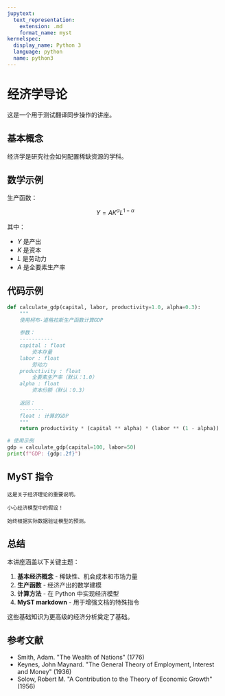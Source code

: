 ```yaml
---
jupytext:
  text_representation:
    extension: .md
    format_name: myst
kernelspec:
  display_name: Python 3
  language: python
  name: python3
---
```


# 经济学导论

这是一个用于测试翻译同步操作的讲座。

## 基本概念

经济学是研究社会如何配置稀缺资源的学科。

## 数学示例

生产函数：

$$
Y = A K^{\alpha} L^{1-\alpha}
$$

其中：
- $Y$ 是产出
- $K$ 是资本
- $L$ 是劳动力
- $A$ 是全要素生产率

## 代码示例

```python
def calculate_gdp(capital, labor, productivity=1.0, alpha=0.3):
    """
    使用柯布-道格拉斯生产函数计算GDP
    
    参数：
    -----------
    capital : float
        资本存量
    labor : float
        劳动力
    productivity : float
        全要素生产率（默认：1.0）
    alpha : float
        资本份额（默认：0.3）
        
    返回：
    --------
    float : 计算的GDP
    """
    return productivity * (capital ** alpha) * (labor ** (1 - alpha))

# 使用示例
gdp = calculate_gdp(capital=100, labor=50)
print(f"GDP: {gdp:.2f}")
```

## MyST 指令

```{note}
这是关于经济理论的重要说明。
```

```{warning}
小心经济模型中的假设！
```

```{tip}
始终根据实际数据验证模型的预测。
```

## 总结

本讲座涵盖以下关键主题：

1. **基本经济概念** - 稀缺性、机会成本和市场力量
2. **生产函数** - 经济产出的数学建模
3. **计算方法** - 在 Python 中实现经济模型
4. **MyST markdown** - 用于增强文档的特殊指令

这些基础知识为更高级的经济分析奠定了基础。

## 参考文献

- Smith, Adam. "The Wealth of Nations" (1776)
- Keynes, John Maynard. "The General Theory of Employment, Interest and Money" (1936)
- Solow, Robert M. "A Contribution to the Theory of Economic Growth" (1956)
